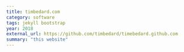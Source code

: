 ```yaml
---
title: timbedard.com
category: software
tags: jekyll bootstrap
year: 2018
external_url: https://github.com/timbedard/timebedard.github.com
summary: "this website"
---
```

